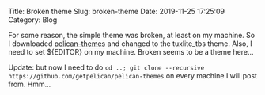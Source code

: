 Title: Broken theme
Slug: broken-theme
Date: 2019-11-25 17:25:09
Category: Blog

For some reason, the simple theme was broken, at least on my machine. So I downloaded [pelican-themes][1] and changed to the tuxlite_tbs theme. Also, I need to set ${EDITOR} on my machine. Broken seems to be a theme here...

Update: but now I need to do `cd ..; git clone --recursive https://github.com/getpelican/pelican-themes` on every machine I will post from. Hmm...

[1]: https://github.com/getpelican/pelican-themes
